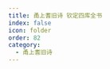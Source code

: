 ```yaml
---
title: 甬上耆旧诗 钦定四库全书
index: false
icon: folder
order: 82
category:
  - 甬上耆旧诗
---
```


<AutoCatalog  />
